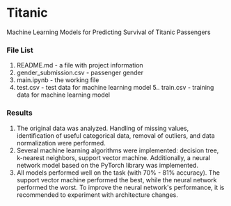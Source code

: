 # Titanic
Machine Learning Models for Predicting Survival of Titanic Passengers

### File List
1. README.md - a file with project information
2. gender_submission.csv - passenger gender
3. main.ipynb - the working file
4. test.csv - test data for machine learning model
5.. train.csv - training data for machine learning model

### Results
1. The original data was analyzed. Handling of missing values, identification of useful categorical data, removal of outliers, and data normalization were performed.
2. Several machine learning algorithms were implemented: decision tree, k-nearest neighbors, support vector machine. Additionally, a neural network model based on the PyTorch library was implemented.
3. All models performed well on the task (with 70% - 81% accuracy). The support vector machine performed the best, while the neural network performed the worst. To improve the neural network's performance, it is recommended to experiment with architecture changes.
